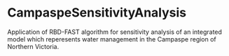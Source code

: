 # CampaspeSensitivityAnalysis
Application of RBD-FAST algorithm for sensitivity analysis of an integrated model which reperesents water management in the Campaspe region of Northern Victoria.
